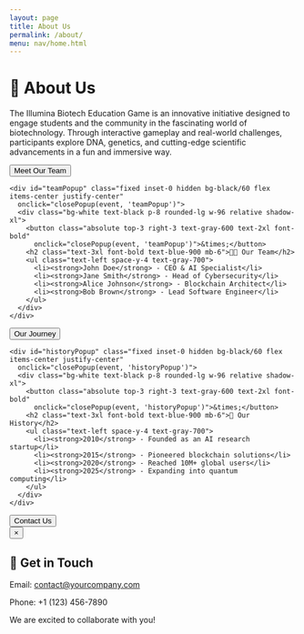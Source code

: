 ```yaml
---
layout: page 
title: About Us
permalink: /about/
menu: nav/home.html
---
```

<!-- Tailwind CSS CDN (for testing purposes, remove in production and install via npm or yarn) -->
<script src="https://cdn.tailwindcss.com"></script>

<!-- About Us Section -->
<div class="text-center text-black bg-gradient-to-b from-blue-100 to-white py-16 px-6">
  <h1 class="text-5xl font-extrabold text-blue-900">🚀 About Us</h1>
  <p class="mt-6 text-xl text-gray-700 max-w-4xl mx-auto">
    The Illumina Biotech Education Game is an innovative initiative designed to engage students and the community in the fascinating world of biotechnology. Through interactive gameplay and real-world challenges, participants explore DNA, genetics, and cutting-edge scientific advancements in a fun and immersive way.
  </p>
</div>

<!-- More Information Section -->
<div class="text-center mt-16 space-y-12">

  <!-- Meet Our Team -->
  <div>
    <button class="bg-blue-600 text-white py-3 px-8 rounded-full text-lg font-semibold shadow-lg transition duration-300 hover:bg-blue-500"
      onclick="openPopup('teamPopup')">Meet Our Team</button>

    <div id="teamPopup" class="fixed inset-0 hidden bg-black/60 flex items-center justify-center"
      onclick="closePopup(event, 'teamPopup')">
      <div class="bg-white text-black p-8 rounded-lg w-96 relative shadow-xl">
        <button class="absolute top-3 right-3 text-gray-600 text-2xl font-bold"
          onclick="closePopup(event, 'teamPopup')">&times;</button>
        <h2 class="text-3xl font-bold text-blue-900 mb-6">👨‍💻 Our Team</h2>
        <ul class="text-left space-y-4 text-gray-700">
          <li><strong>John Doe</strong> - CEO & AI Specialist</li>
          <li><strong>Jane Smith</strong> - Head of Cybersecurity</li>
          <li><strong>Alice Johnson</strong> - Blockchain Architect</li>
          <li><strong>Bob Brown</strong> - Lead Software Engineer</li>
        </ul>
      </div>
    </div>
  </div>

  <!-- Our History -->
  <div>
    <button class="bg-blue-600 text-white py-3 px-8 rounded-full text-lg font-semibold shadow-lg transition duration-300 hover:bg-blue-500"
      onclick="openPopup('historyPopup')">Our Journey</button>

    <div id="historyPopup" class="fixed inset-0 hidden bg-black/60 flex items-center justify-center"
      onclick="closePopup(event, 'historyPopup')">
      <div class="bg-white text-black p-8 rounded-lg w-96 relative shadow-xl">
        <button class="absolute top-3 right-3 text-gray-600 text-2xl font-bold"
          onclick="closePopup(event, 'historyPopup')">&times;</button>
        <h2 class="text-3xl font-bold text-blue-900 mb-6">📜 Our History</h2>
        <ul class="text-left space-y-4 text-gray-700">
          <li><strong>2010</strong> - Founded as an AI research startup</li>
          <li><strong>2015</strong> - Pioneered blockchain solutions</li>
          <li><strong>2020</strong> - Reached 10M+ global users</li>
          <li><strong>2025</strong> - Expanding into quantum computing</li>
        </ul>
      </div>
    </div>
  </div>

</div>

<!-- Contact Us Section -->
<div class="text-center mt-16">
  <button class="bg-blue-600 text-white py-3 px-8 rounded-full text-lg font-semibold shadow-lg transition duration-300 hover:bg-blue-500"
    onclick="openPopup('contactPopup')">Contact Us</button>

  <div id="contactPopup" class="fixed inset-0 hidden bg-black/60 flex items-center justify-center"
    onclick="closePopup(event, 'contactPopup')">
    <div class="bg-white text-black p-8 rounded-lg w-96 relative shadow-xl">
      <button class="absolute top-3 right-3 text-gray-600 text-2xl font-bold"
        onclick="closePopup(event, 'contactPopup')">&times;</button>
      <h2 class="text-3xl font-bold text-blue-900 mb-6">📩 Get in Touch</h2>
      <p class="text-lg text-gray-700">
        Email: <a href="mailto:contact@yourcompany.com" class="text-blue-600 underline">contact@yourcompany.com</a>
      </p>
      <p class="text-lg text-gray-700">Phone: +1 (123) 456-7890</p>
      <p class="mt-4 text-gray-700">We are excited to collaborate with you!</p>
    </div>
  </div>
</div>

<!-- JavaScript for Popups -->
<script>
  function openPopup(id) {
    document.getElementById(id).classList.remove("hidden");
  }

  function closePopup(event, id) {
    if (event.target.classList.contains("fixed") || event.target.classList.contains("text-gray-600")) {
      document.getElementById(id).classList.add("hidden");
    }
  }

  // Close with ESC key
  document.addEventListener("keydown", function (event) {
    if (event.key === "Escape") {
      document.querySelectorAll(".fixed").forEach(popup => popup.classList.add("hidden"));
    }
  });
</script>